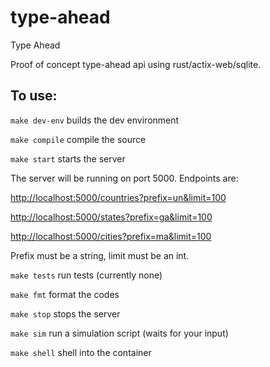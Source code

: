 # type-ahead
Type Ahead

Proof of concept type-ahead api using rust/actix-web/sqlite.

## To use:

`make dev-env` builds the dev environment

`make compile` compile the source 

`make start` starts the server

The server will be running on port 5000. Endpoints are:

[http://localhost:5000/countries?prefix=un&limit=100](http://localhost:5000/countries?prefix=ca&limit=100)

[http://localhost:5000/states?prefix=ga&limit=100](http://localhost:5000/countries?prefix=ca&limit=100)

[http://localhost:5000/cities?prefix=ma&limit=100](http://localhost:5000/countries?prefix=ca&limit=100)

Prefix must be a string, limit must be an int.

`make tests` run tests (currently none)

`make fmt` format the codes

`make stop` stops the server

`make sim` run a simulation script (waits for your input)

`make shell` shell into the container
